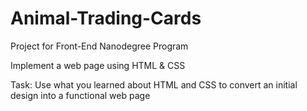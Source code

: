 # Animal-Trading-Cards
 Project for Front-End Nanodegree Program
 
Implement a web page using HTML & CSS

Task: Use what you learned about HTML and CSS to convert an initial design into a functional web page
